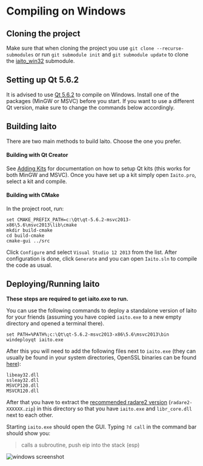 # Compiling on Windows

## Cloning the project

Make sure that when cloning the project you use `git clone --recurse-submodules` or run `git submodule init` and `git submodule update` to clone the [iaito_win32](https://github.com/mrexodia/iaito_win32) submodule.

## Setting up Qt 5.6.2

It is advised to use [Qt 5.6.2](https://download.qt.io/archive/qt/5.6/5.6.2) to compile on Windows. Install one of the packages (MinGW or MSVC) before you start. If you want to use a different Qt version, make sure to change the commands below accordingly.

## Building Iaito

There are two main methods to build Iaito. Choose the one you prefer.

#### Building with Qt Creator

See [Adding Kits](http://doc.qt.io/qtcreator/creator-targets.html) for documentation on how to setup Qt kits (this works for both MinGW and MSVC). Once you have set up a kit simply open `Iaito.pro`, select a kit and compile.

#### Building with CMake

In the project root, run:

```batch
set CMAKE_PREFIX_PATH=c:\Qt\qt-5.6.2-msvc2013-x86\5.6\msvc2013\lib\cmake
mkdir build-cmake
cd build-cmake
cmake-gui ../src
```

Click `Configure` and select `Visual Studio 12 2013` from the list. After configuration is done, click `Generate` and you can open `Iaito.sln` to compile the code as usual.

## Deploying/Running Iaito

**These steps are required to get iaito.exe to run.**

You can use the following commands to deploy a standalone version of Iaito for your friends (assuming you have copied `iaito.exe` to a new empty directory and opened a terminal there).

```batch
set PATH=%PATH%;c:\Qt\qt-5.6.2-msvc2013-x86\5.6\msvc2013\bin
windeployqt iaito.exe
```

After this you will need to add the following files next to `iaito.exe` (they can usually be found in your system directories, OpenSSL binaries can be found [here](https://slproweb.com/products/Win32OpenSSL.html)):

```
libeay32.dll
ssleay32.dll
MSVCP120.dll
MSVCR120.dll
```

After that you have to extract the [recommended radare2 version](https://github.com/mrexodia/iaito_win32/releases/latest) (`radare2-XXXXXX.zip`) in this directory so that you have `iaito.exe` and `libr_core.dll` next to each other.

Starting `iaito.exe` should open the GUI. Typing `?d call` in the command bar should show you:

> calls a subroutine, push eip into the stack (esp)

![windows screenshot](https://i.imgur.com/BPKSSZY.png)
